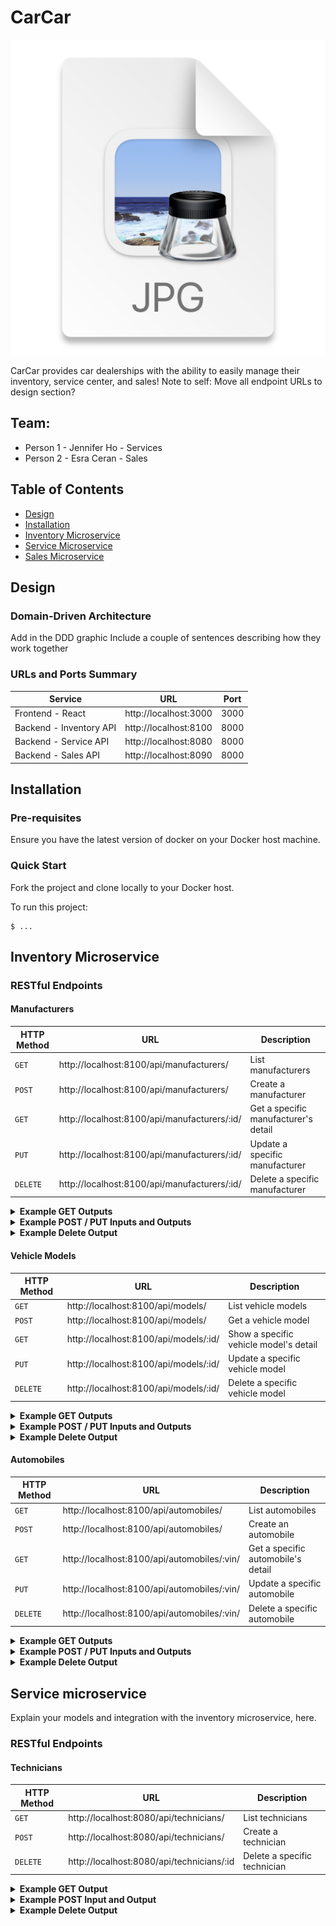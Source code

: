 # CarCar
![CarCar picture](2023-04-26-16-20-15.png)


CarCar provides car dealerships with the ability to easily manage their inventory, service center, and sales!
Note to self: Move all endpoint URLs to design section?

## Team:

* Person 1 - Jennifer Ho - Services
* Person 2 - Esra Ceran - Sales

## Table of Contents
- [Design](#design)
- [Installation](#installation)
- [Inventory Microservice](#inventory-microservice)
- [Service Microservice](#sales-microservice)
- [Sales Microservice](#service-microservice)

## Design
### Domain-Driven Architecture
Add in the DDD graphic
Include a couple of sentences describing how they work together


### URLs and Ports Summary
| Service | URL | Port |
|---|---|---|
| Frontend - React | http://localhost:3000 | 3000 |
| Backend - Inventory API | http://localhost:8100 | 8000 |
| Backend - Service API | http://localhost:8080 | 8000 |
| Backend - Sales API | http://localhost:8090 | 8000 |

## Installation
### Pre-requisites
Ensure you have the latest version of docker on your Docker host machine.

### Quick Start
Fork the project and clone locally to your Docker host.

To run this project:

```
$ ...
```


## Inventory Microservice

### RESTful Endpoints
#### Manufacturers
| HTTP Method | URL | Description |
|---|---|---|
|`GET`| http://localhost:8100/api/manufacturers/ | List manufacturers |
|`POST`| http://localhost:8100/api/manufacturers/ | Create a manufacturer |
|`GET`| http://localhost:8100/api/manufacturers/:id/ | Get a specific manufacturer's detail |
|`PUT`| http://localhost:8100/api/manufacturers/:id/ | Update a specific manufacturer |
|`DELETE`| http://localhost:8100/api/manufacturers/:id/ | Delete a specific manufacturer |

<details>
<summary><strong>Example GET Outputs</strong></summary>

##### List manufacturers:
```
{
	"manufacturers": [
		{
			"href": "/api/manufacturers/1/",
			"id": 1,
			"name": "BMW"
		}
	]
}
```
##### Get a specific manufacturer's detail:
```
{
	"href": "/api/manufacturers/1/",
	"id": 1,
	"name": "BMW"
}
```
</details>

<details>
<summary><strong>Example POST / PUT Inputs and Outputs</strong></summary>

##### Input:
```
{
  "name": "BMW"
}
```

##### Output:
```
{
	"href": "/api/manufacturers/1/",
	"id": 1,
	"name": "BMW"
}
```
</details>

<details>
<summary><strong>Example Delete Output</strong></summary>

##### Delete a specific manufacturer:
```
{
	"id": null,
	"name": "BMW"
}
```
</details>

#### Vehicle Models
| HTTP Method | URL | Description |
|---|---|---|
|`GET`| http://localhost:8100/api/models/ | List vehicle models |
|`POST`| http://localhost:8100/api/models/ | Get a vehicle model |
|`GET`| http://localhost:8100/api/models/:id/ | Show a specific vehicle model's detail |
|`PUT`| http://localhost:8100/api/models/:id/ | Update a specific vehicle model |
|`DELETE`| http://localhost:8100/api/models/:id/ | Delete a specific vehicle model |

<details>
<summary><strong>Example GET Outputs</strong></summary>

##### List vehicle models:
```
{
	"models": [
		{
			"href": "/api/models/8/",
			"id": 8,
			"name": "M5",
			"picture_url": "https://www.thetimes.co.uk/imageserver/image/%2Fmethode%2Fsundaytimes%2Fprod%2Fweb%2Fbin%2F52c644c6-17c6-11ed-98b9-ae8775f5f43c.jpg?crop=4412%2C2482%2C1490%2C1396&resize=1500",
			"manufacturer": {
				"href": "/api/manufacturers/3/",
				"id": 3,
				"name": "BMW"
			}
		}
	]
}
```
##### Get a specific vehicle model's detail:
```
{
	"href": "/api/models/8/",
	"id": 1,
	"name": "M5",
	"picture_url": "https://www.thetimes.co.uk/imageserver/image/%2Fmethode%2Fsundaytimes%2Fprod%2Fweb%2Fbin%2F52c644c6-17c6-11ed-98b9-ae8775f5f43c.jpg?crop=4412%2C2482%2C1490%2C1396&resize=1500",
	"manufacturer": {
		"href": "/api/manufacturers/3/",
		"id": 1,
		"name": "BMW"
	}
}
```
</details>

<details>
<summary><strong>Example POST / PUT Inputs and Outputs</strong></summary>

##### Input:
```
{
  "name": "M5",
  "picture_url": "https://www.thetimes.co.uk/imageserver/image/%2Fmethode%2Fsundaytimes%2Fprod%2Fweb%2Fbin%2F52c644c6-17c6-11ed-98b9-ae8775f5f43c.jpg?crop=4412%2C2482%2C1490%2C1396&resize=1500",
  "manufacturer_id": 1
}
```

##### Output:
```
{
	"href": "/api/models/1/",
	"id": 1,
	"name": "M5",
	"picture_url": "https://www.thetimes.co.uk/imageserver/image/%2Fmethode%2Fsundaytimes%2Fprod%2Fweb%2Fbin%2F52c644c6-17c6-11ed-98b9-ae8775f5f43c.jpg?crop=4412%2C2482%2C1490%2C1396&resize=1500",
	"manufacturer": {
		"href": "/api/manufacturers/1/",
		"id": 1,
		"name": "BMW"
	}
}
```
</details>
<details>
<summary><strong>Example Delete Output</strong></summary>

##### Delete a specific vehicle model:
```
{
	"id": null,
	"name": "M5",
	"picture_url": "https://www.thetimes.co.uk/imageserver/image/%2Fmethode%2Fsundaytimes%2Fprod%2Fweb%2Fbin%2F52c644c6-17c6-11ed-98b9-ae8775f5f43c.jpg?crop=4412%2C2482%2C1490%2C1396&resize=1500",
	"manufacturer": {
		"href": "/api/manufacturers/3/",
		"id": 1,
		"name": "BMW"
	}
}
```
</details>

#### Automobiles
| HTTP Method | URL | Description |
|---|---|---|
|`GET`| http://localhost:8100/api/automobiles/ | List automobiles |
|`POST`| http://localhost:8100/api/automobiles/ | Create an automobile |
|`GET`| http://localhost:8100/api/automobiles/:vin/ | Get a specific automobile's detail |
|`PUT`| http://localhost:8100/api/automobiles/:vin/ | Update a specific automobile |
|`DELETE`| http://localhost:8100/api/automobiles/:vin/ | Delete a specific automobile |

<details>
<summary><strong>Example GET Outputs</strong></summary>

##### List automobiles:
```
{
	"autos": [
		{
			"href": "/api/automobiles/WBSFV9C5XDD096380/",
			"id": 1,
			"color": "Moonstone Metallic",
			"year": 2013,
			"vin": "WBSFV9C5XDD096380",
			"model": {
				"href": "/api/models/1/",
				"id": 1,
				"name": "M5",
				"picture_url": "https://www.thetimes.co.uk/imageserver/image/%2Fmethode%2Fsundaytimes%2Fprod%2Fweb%2Fbin%2F52c644c6-17c6-11ed-98b9-ae8775f5f43c.jpg?crop=4412%2C2482%2C1490%2C1396&resize=1500",
				"manufacturer": {
					"href": "/api/manufacturers/1/",
					"id": 1,
					"name": "BMW"
				}
			},
			"sold": false
		}
	]
}
```
##### Get a specific automobile's detail:
```
{
	"href": "/api/automobiles/WBSFV9C5XDD096380/",
	"id": 2,
	"color": "Moonstone Metallic",
	"year": 2013,
	"vin": "WBSFV9C5XDD096380",
	"model": {
		"href": "/api/models/8/",
		"id": 8,
		"name": "M5",
		"picture_url": "https://www.thetimes.co.uk/imageserver/image/%2Fmethode%2Fsundaytimes%2Fprod%2Fweb%2Fbin%2F52c644c6-17c6-11ed-98b9-ae8775f5f43c.jpg?crop=4412%2C2482%2C1490%2C1396&resize=1500",
		"manufacturer": {
			"href": "/api/manufacturers/3/",
			"id": 3,
			"name": "BMW"
		}
	},
	"sold": false
}
```
</details>

<details>
<summary><strong>Example POST / PUT Inputs and Outputs</strong></summary>

##### Input:
```
{
  "color": "Moonstone Metallic",
  "year": 2013,
  "vin": "WBSFV9C5XDD096380",
  "model_id": 1
}
```

##### Output:
```
{
	"href": "/api/automobiles/WBSFV9C5XDD096380/",
	"id": 1,
	"color": "Moonstone Metallic",
	"year": 2013,
	"vin": "WBSFV9C5XDD096380",
	"model": {
		"href": "/api/models/1/",
		"id": 1,
		"name": "M5",
		"picture_url": "https://www.thetimes.co.uk/imageserver/image/%2Fmethode%2Fsundaytimes%2Fprod%2Fweb%2Fbin%2F52c644c6-17c6-11ed-98b9-ae8775f5f43c.jpg?crop=4412%2C2482%2C1490%2C1396&resize=1500",
		"manufacturer": {
			"href": "/api/manufacturers/1/",
			"id": 1,
			"name": "BMW"
		}
	},
	"sold": false
}
```
</details>

<details>
<summary><strong>Example Delete Output</strong></summary>

##### Delete a specific vehicle model:
```
{
	"href": "/api/automobiles/WBSFV9C5XDD096380/",
	"id": null,
	"color": "Moonstone Metallic",
	"year": 2013,
	"vin": "WBSFV9C5XDD096380",
	"model": {
		"href": "/api/models/1/",
		"id": 1,
		"name": "M5",
		"picture_url": "https://www.thetimes.co.uk/imageserver/image/%2Fmethode%2Fsundaytimes%2Fprod%2Fweb%2Fbin%2F52c644c6-17c6-11ed-98b9-ae8775f5f43c.jpg?crop=4412%2C2482%2C1490%2C1396&resize=1500",
		"manufacturer": {
			"href": "/api/manufacturers/1/",
			"id": 1,
			"name": "BMW"
		}
	},
	"sold": false
}
```
</details>

## Service microservice

Explain your models and integration with the inventory
microservice, here.

### RESTful Endpoints
#### Technicians
| HTTP Method | URL | Description |
|---|---|---|
|`GET`| http://localhost:8080/api/technicians/ | List technicians |
|`POST`| http://localhost:8080/api/technicians/ | Create a technician |
|`DELETE`| http://localhost:8080/api/technicians/:id | Delete a specific technician |
<details>
<summary><strong>Example GET Output</strong></summary>

##### List technicians:
```
{
	"technicians": [
		{
			"id": 1,
			"employee_id": "tcruise",
			"first_name": "Tom",
			"last_name": "Cruise"
		}
	]
}
```
</details>

<details>
<summary><strong>Example POST Input and Output</strong></summary>

##### Input:
```
{
	"first_name": "Tom",
	"last_name": "Cruise",
	"employee_id": "tcruise"
}
```

##### Output:
```
{
	"id": 1,
	"employee_id": "tcruise",
	"first_name": "Tom",
	"last_name": "Cruise"
}
```
</details>

<details>
<summary><strong>Example Delete Output</strong></summary>

##### Delete a specific vehicle model:
```
{
	"deleted": true
}
```
#### Appointments
| HTTP Method | URL | Description |
|---|---|---|
|`GET`| http://localhost:8080/api/appointments/ | List appointments |
|`POST`| http://localhost:8080/api/appointments/ | Create an appointment |
|`DELETE`| http://localhost:8080/api/appointments/:id | Delete an appointment |
|`PUT`| http://localhost:8080/api/appointments/:id/cancel| Set appointment status to canceled |
|`PUT`| http://localhost:8080/api/appointments/:id/finish | Set appointment status to finished |
<details>
<summary><strong>Example GET Output</strong></summary>

##### List appointments:
```
{
	"models": [
		{
			"href": "/api/models/8/",
			"id": 8,
			"name": "M5",
			"picture_url": "https://www.thetimes.co.uk/imageserver/image/%2Fmethode%2Fsundaytimes%2Fprod%2Fweb%2Fbin%2F52c644c6-17c6-11ed-98b9-ae8775f5f43c.jpg?crop=4412%2C2482%2C1490%2C1396&resize=1500",
			"manufacturer": {
				"href": "/api/manufacturers/3/",
				"id": 3,
				"name": "BMW"
			}
		}
	]
}
```
</details>

<details>
<summary><strong>Example POST Inputs and Outputs</strong></summary>

##### Input:
```
{
	"date_time":"2023-04-25T16:30:00",
	"reason": "Broken windows",
	"status":"created",
	"vin": "WBSFV9C5XDD096380",
	"customer":"Miley Cyrus",
	"technician": 1
}
```

##### Output:
```
{
	"id": 1,
	"date_time": "2023-04-25T16:30:00",
	"reason": "Broken windows",
	"status": "created",
	"vin": "WBSFV9C5XDD096380",
	"customer": "Miley Cyrus",
	"technician": {
		"id": 1,
		"employee_id": "tcruise",
		"first_name": "Tom",
		"last_name": "Cruise"
	}
}
```
</details>

<details>
<summary><strong>Example PUT Outputs</strong></summary>

##### Set appointment status to canceled:
```
[
	{
		"id": 1,
		"date_time": "2023-04-25T16:30:00+00:00",
		"reason": "Broken windows",
		"status": "cancelled",
		"vin": "WBSFV9C5XDD096380",
		"customer": "Miley Cyrus",
		"technician": {
			"id": 1,
			"employee_id": "tcruise",
			"first_name": "Tom",
			"last_name": "Cruise"
		}
	}
]
```

##### Set appointment status to finished:
```
[
	{
		"id": 1,
		"date_time": "2023-04-25T16:30:00+00:00",
		"reason": "Broken windows",
		"status": "finished",
		"vin": "WBSFV9C5XDD096380",
		"customer": "Miley Cyrus",
		"technician": {
			"id": 1,
			"employee_id": "tcruise",
			"first_name": "Tom",
			"last_name": "Cruise"
		}
	}
]
```

<details>
<summary><strong>Example DELETE Output</strong></summary>

##### List appointments:
```
{
	"deleted": true
}
```
## Sales microservice

Explain your models and integration with the inventory
microservice, here.

### RESTful Endpoints
#### Salespersons
| HTTP Method | URL | Description |
|---|---|---|
|`GET`| http://localhost:8090/api/salespeople/ | List salespersons |
|`POST`| http://localhost:8090/api/salespeople/ | Create a salespeople |
|`DELETE`| http://localhost:8090/api/salespeople/:id | Delete a specific salesperson |

#### Customers
| HTTP Method | URL | Description |
|---|---|---|
|`GET`| http://localhost:8090/api/customers/ | List customers |
|`POST`| http://localhost:8090/api/customers/ | Create a customer |
|`DELETE`| http://localhost:8090/api/customers/:id | Delete a specific customer |

#### Sales
| HTTP Method | URL | Description |
|---|---|---|
|`GET`| http://localhost:8090/api/sales/ | List sales |
|`POST`| http://localhost:8090/api/sales/ | Create a sale |
|`DELETE`| http://localhost:8090/api/sales/:id | Delete a sale |
